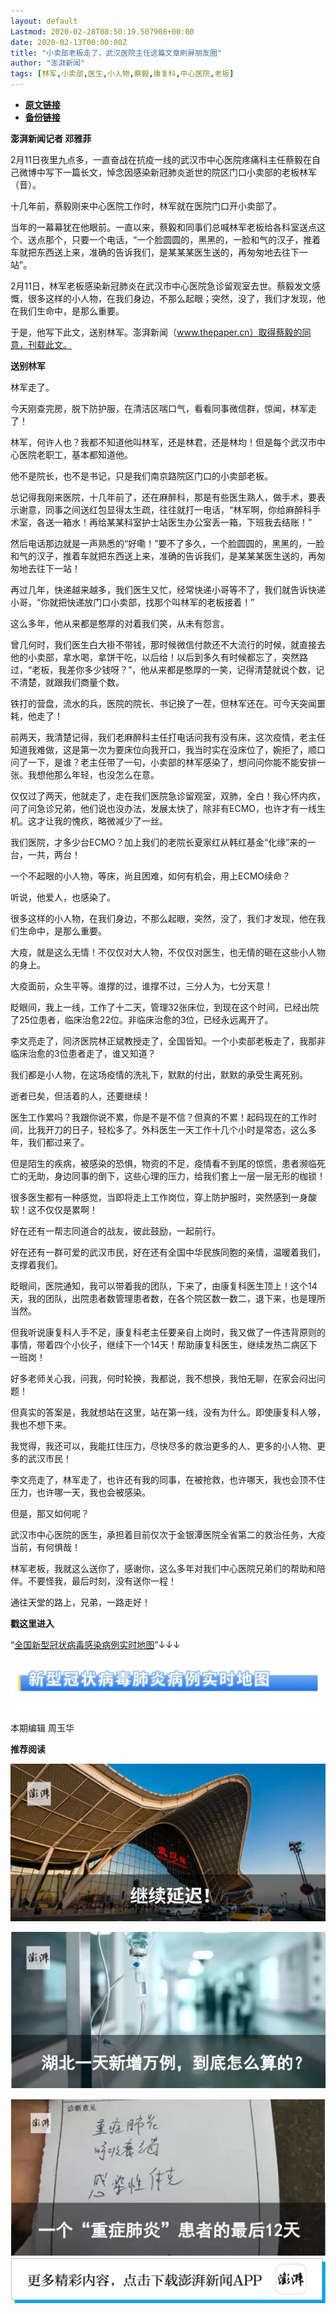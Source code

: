```yaml
---
layout: default
Lastmod: 2020-02-28T08:50:19.507908+00:00
date: 2020-02-13T00:00:00Z
title: "小卖部老板走了，武汉医院主任这篇文章刷屏朋友圈"
author: "澎湃新闻"
tags: [林军,小卖部,医生,小人物,蔡毅,康复科,中心医院,老板]
---
```


* [**原文链接**](http://mp.weixin.qq.com/s?__biz=MjM5MzI5NTU3MQ==&mid=2651582049&idx=3&sn=9a28dc2c3932383fa7e9f6bedabd9dc4&chksm=bd6673dd8a11facbca5469e453463cb7fe76d3a8edfe2c057cdb517565b14d22c647ca94dffc#rd)
* [**备份链接**](http://archive.today/QZmSS)


**澎湃新闻记者 邓雅菲**

  

2月11日夜里九点多，一直奋战在抗疫一线的武汉市中心医院疼痛科主任蔡毅在自己微博中写下一篇长文，悼念因感染新冠肺炎逝世的院区门口小卖部的老板林军（音）。

十几年前，蔡毅刚来中心医院工作时，林军就在医院门口开小卖部了。

当年的一幕幕犹在他眼前。一直以来，蔡毅和同事们总喊林军老板给各科室送点这个、送点那个，只要一个电话，“一个脸圆圆的，黑黑的，一脸和气的汉子，推着车就把东西送上来，准确的告诉我们，是某某某医生送的，再匆匆地去往下一站”。

2月11日，林军老板感染新冠肺炎在武汉市中心医院急诊留观室去世。蔡毅发文感慨，很多这样的小人物，在我们身边，不那么起眼；突然，没了，我们才发现，他在我们生命中，是那么重要。

于是，他写下此文，送别林军。澎湃新闻（www.thepaper.cn）取得蔡毅的同意，刊载此文。

**送别林军**

  

林军走了。

今天刚查完房，脱下防护服，在清洁区喘口气，看看同事微信群，惊闻，林军走了！

林军，何许人也？我都不知道他叫林军，还是林君，还是林均！但是每个武汉市中心医院老职工，基本都知道他。

他不是院长，也不是书记，只是我们南京路院区门口的小卖部老板。

总记得我刚来医院，十几年前了，还在麻醉科，那是有些医生熟人，做手术，要表示谢意，同事之间送红包显得太生疏，往往就打一电话，“林军啊，你给麻醉科手术室，各送一箱水！再给某某科室护士站医生办公室丢一箱，下班我去结账！”

然后电话那边就是一声熟悉的“好嘞！”要不了多久，一个脸圆圆的，黑黑的，一脸和气的汉子，推着车就把东西送上来，准确的告诉我们，是某某某医生送的，再匆匆地去往下一站！

再过几年，快递越来越多，我们医生又忙，经常快递小哥等不了，我们就告诉快递小哥，“你就把快递放门口小卖部，找那个叫林军的老板接着！”

这么多年，他从来都是憨厚的对着我们笑，从未有怨言。

曾几何时，我们医生白大褂不带钱，那时候微信付款还不大流行的时候，就直接去他的小卖部，拿水喝，拿饼干吃，以后给！以后到多久有时候都忘了，突然路过，“老板，我差你多少钱呀？”，他从来都是憨厚的一笑，记得清楚就说个数，记不清楚，就跟我们商量个数。

铁打的营盘，流水的兵，医院的院长、书记换了一茬，但林军还在。可今天突闻噩耗，他走了！

前两天，我清楚记得，我们老麻醉科主任打电话问我有没有床，这次疫情，老主任知道我难做，这是第一次为要床位向我开口，我当时实在没床位了，婉拒了，顺口问了一下，是谁？老主任带了一句，小卖部的林军感染了，想问问你能不能安排一张。我想他那么年轻，也没怎么在意。

仅仅过了两天，他就走了，走在我们医院急诊留观室，双肺，全白！我心怀内疚，问了问急诊兄弟，他们说也没办法，发展太快了，除非有ECMO，也许才有一线生机。这才让我的愧疚，略微减少了一丝。

我们医院，才多少台ECMO？加上我们的老院长夏家红从韩红基金“化缘”来的一台，一共，两台！

一个不起眼的小人物，等床，尚且困难，如何有机会，用上ECMO续命？

听说，他爱人，也感染了。

很多这样的小人物，在我们身边，不那么起眼，突然，没了，我们才发现，他在我们生命中，是那么重要。

大疫，就是这么无情！不仅仅对大人物，不仅仅对医生，也无情的砸在这些小人物的身上。

大疫面前，众生平等。谁撑的过，谁撑不过，三分人为，七分天意！

眨眼间，我上一线，工作了十二天，管理32张床位，到现在这个时间，已经出院了25位患者，临床治愈22位。非临床治愈的3位，已经永远离开了。

李文亮走了，同济医院林正斌教授走了，全国皆知。一个小卖部老板走了，我那非临床治愈的3位患者走了，谁又知道？

我们都是小人物，在这场疫情的洗礼下，默默的付出，默默的承受生离死别。

逝者已矣，但活着的人，还要继续！

医生工作累吗？我跟你说不累，你是不是不信？但真的不累！起码现在的工作时间，比我开刀的日子，轻松多了。外科医生一天工作十几个小时是常态，这么多年，我们都过来了。

但是陌生的疾病，被感染的恐惧，物资的不足，疫情看不到尾的惊慌，患者濒临死亡的无助，身边同事的倒下，这些心理的压力，给我们套上一层一层无形的枷锁！

很多医生都有一种感觉，当即将走上工作岗位，穿上防护服时，突然感到一身酸软！这不仅仅是累啊！

好在还有一帮志同道合的战友，彼此鼓励，一起前行。

好在还有一群可爱的武汉市民，好在还有全国中华民族同胞的亲情，温暖着我们，支撑着我们。

眨眼间，医院通知，我可以带着我的团队，下来了，由康复科医生顶上！这个14天，我的团队，出院患者数管理患者数，在各个院区数一数二，退下来，也是理所当然。

但我听说康复科人手不足，康复科老主任要亲自上岗时，我又做了一件违背原则的事情，带着四个小伙子，继续下一个14天！帮助康复科医生，继续发热二病区下一班岗！

好多老师关心我，问我，何时轮换，我都说，我不想换，我怕无聊，在家会闷出问题！

但真实的答案是，我就想站在这里，站在第一线，没有为什么。即使康复科人够，我也不想下来。

我觉得，我还可以，我能扛住压力，尽快尽多的救治更多的人、更多的小人物、更多的武汉市民！

李文亮走了，林军走了，也许还有我的同事，在被抢救，也许哪天，我也会顶不住压力，也许哪一天，我也会被感染。

但是，那又如何呢？

武汉市中心医院的医生，承担着目前仅次于金银潭医院全省第二的救治任务，大疫当前，有何惧哉！

林军老板，我就这么送你了，感谢你，这么多年对我们中心医院兄弟们的帮助和陪伴。不要怪我，最后时刻，没有送你一程！

通往天堂的路上，兄弟，一路走好！

  

**戳这里进入**

“[全国新型冠状病毒感染病例实时地图](http://projects.thepaper.cn/thepaper-cases/839studio/feiyan/)”↓↓↓

[![](/images/post/15a4bc01c19b9e56f61d4f79069e4c63.jpg)](http://projects.thepaper.cn/thepaper-cases/839studio/feiyan/)

  

本期编辑 周玉华  

  

**推荐阅读**

  

[![](/images/post/e0fef754471da54244ad55dcf73243a9.jpg)](http://mp.weixin.qq.com/s?__biz=MjM5MzI5NTU3MQ==&mid=2651581783&idx=2&sn=c63108624f24fdb974e784b40a1eb00c&chksm=bd6670eb8a11f9fd953c2f08f5fb5206517ccd32f8e322430830edd742c938d0cfee9101db38&scene=21#wechat_redirect)

[![](/images/post/65c5c2be42482f1d7439c715bea9218c.jpg)](http://mp.weixin.qq.com/s?__biz=MjM5MzI5NTU3MQ==&mid=2651581366&idx=1&sn=c530e7b9f67d0752b8ba5883493c6cd3&chksm=bd66760a8a11ff1cf31bfd533425b24cbef9f8ce43830f2e5087bd4954d97311adeb3f9e4791&scene=21#wechat_redirect)

[![](/images/post/fb7c79e4de8958a5845b7b2bb8323953.jpg)](http://mp.weixin.qq.com/s?__biz=MjM5MzI5NTU3MQ==&mid=2651569003&idx=2&sn=dce2cf8d15a65d6cbe53416ed734e7d4&chksm=bd6626d78a11afc18cc3605cf9be790c0318191b2a58958b3f4d53a35dde3c5b9bfd86c48db9&scene=21#wechat_redirect)![](/images/post/faa036129172f4ba4cb775ad946d1eff.jpg)

